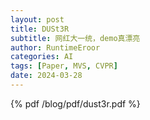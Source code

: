 ```yaml
---
layout: post
title: DUSt3R
subtitle: 网红大一统，demo真漂亮
author: RuntimeEroor
categories: AI
tags: [Paper, MVS, CVPR] 
date: 2024-03-28
---
```

{% pdf /blog/pdf/dust3r.pdf %}
